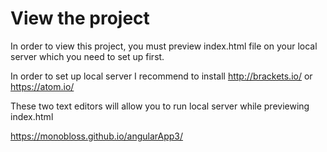 # View the project
In order to view this project, you must preview index.html
file on your local server which you need to set up first.

In order to set up local server I recommend to install http://brackets.io/
or https://atom.io/

These two text editors will allow you to run local server while previewing
index.html

https://monobloss.github.io/angularApp3/
